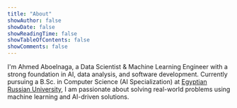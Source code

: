 ```yaml
---
title: "About"
showAuthor: false
showDate: false
showReadingTime: false
showTableOfContents: false
showComments: false
---
```



I'm Ahmed Aboelnaga, a Data Scientist & Machine Learning Engineer with a strong foundation in AI, data analysis, and software development. Currently pursuing a B.Sc. in Computer Science (AI Specialization) at [Egyptian Russian University](https://eru.edu.eg/), I am passionate about solving real-world problems using machine learning and AI-driven solutions.

<!-- In my spare time, I work on AI and data science projects, continuously upskill through various courses and certifications, and contribute to the tech community through learning and mentorship. -->
